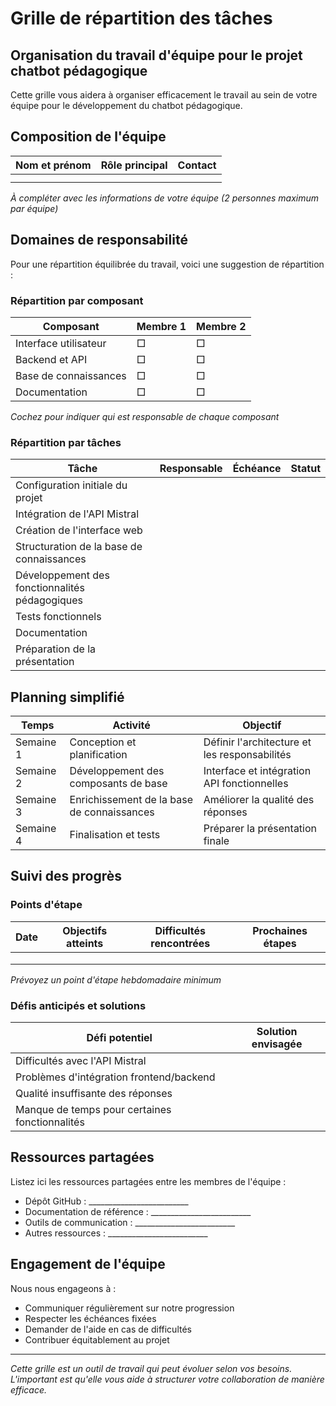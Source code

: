 # Grille de répartition des tâches 

## Organisation du travail d'équipe pour le projet chatbot pédagogique

Cette grille  vous aidera à organiser efficacement le travail au sein de votre équipe pour le développement du chatbot pédagogique.

## Composition de l'équipe

| Nom et prénom | Rôle principal | Contact |
|---------------|----------------|---------|
| | | |
| | | |

*À compléter avec les informations de votre équipe (2 personnes maximum par équipe)*

## Domaines de responsabilité

Pour une répartition équilibrée du travail, voici une suggestion de répartition :

### Répartition par composant

| Composant | Membre 1 | Membre 2 |
|-----------|----------|----------|
| Interface utilisateur | □ | □ |
| Backend et API | □ | □ |
| Base de connaissances | □ | □ |
| Documentation | □ | □ |

*Cochez pour indiquer qui est responsable de chaque composant*

### Répartition par tâches

| Tâche | Responsable | Échéance | Statut |
|-------|-------------|----------|--------|
| Configuration initiale du projet | | | |
| Intégration de l'API Mistral | | | |
| Création de l'interface web | | | |
| Structuration de la base de connaissances | | | |
| Développement des fonctionnalités pédagogiques | | | |
| Tests fonctionnels | | | |
| Documentation | | | |
| Préparation de la présentation | | | |

## Planning simplifié

| Temps | Activité | Objectif |
|-------|----------|----------|
| Semaine 1 | Conception et planification | Définir l'architecture et les responsabilités |
| Semaine 2 | Développement des composants de base | Interface et intégration API fonctionnelles |
| Semaine 3 | Enrichissement de la base de connaissances | Améliorer la qualité des réponses |
| Semaine 4 | Finalisation et tests | Préparer la présentation finale |

## Suivi des progrès

### Points d'étape

| Date | Objectifs atteints | Difficultés rencontrées | Prochaines étapes |
|------|-------------------|------------------------|-------------------|
| | | | |
| | | | |
| | | | |

*Prévoyez un point d'étape hebdomadaire minimum*

### Défis anticipés et solutions

| Défi potentiel | Solution envisagée |
|----------------|-------------------|
| Difficultés avec l'API Mistral | |
| Problèmes d'intégration frontend/backend | |
| Qualité insuffisante des réponses | |
| Manque de temps pour certaines fonctionnalités | |

## Ressources partagées

Listez ici les ressources partagées entre les membres de l'équipe :

- Dépôt GitHub : _________________________
- Documentation de référence : _________________________
- Outils de communication : _________________________
- Autres ressources : _________________________

## Engagement de l'équipe

Nous nous engageons à :
- Communiquer régulièrement sur notre progression
- Respecter les échéances fixées
- Demander de l'aide en cas de difficultés
- Contribuer équitablement au projet


---

*Cette grille est un outil de travail qui peut évoluer selon vos besoins. L'important est qu'elle vous aide à structurer votre collaboration de manière efficace.*